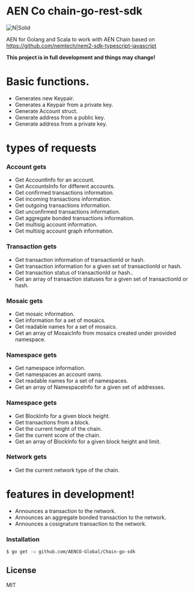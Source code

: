 # AEN Co chain-go-rest-sdk 
![N|Solid](https://aencoin.com/api/media/aenco_logo_hz_preview.jpg)

AEN for Golang and Scala to work with AEN Chain based on https://github.com/nemtech/nem2-sdk-typescript-javascript

**This project is in full development and things may change!**

# Basic functions.
 - Generates new Keypair.
 - Generates a Keypair from a private key.
 - Generate Account struct.
 - Generate address from a public key.
 - Generate address from a private key.

# types of requests

### Account gets
 - Get AccountInfo for an account.
 - Get AccountsInfo for different accounts.
 - Get confirmed transactions information.
 - Get incoming transactions information.
 - Get outgoing transactions information.
 - Get unconfirmed transactions information.
 - Get aggregate bonded transactions information.
 - Get multisig account information.
 - Get multisig account graph information.
 
 ### Transaction gets
 - Get transaction information of transactionId or hash.
 - Get transaction information for a given set of transactionId or hash.
 - Get transaction status of transactionId or hash..
 - Get an array of transaction statuses for a given set of transactionId or hash.
 
 ### Mosaic gets
 - Get mosaic information.
 - Get information for a set of mosaics.
 - Get readable names for a set of mosaics.
 - Get an array of MosaicInfo from mosaics created under provided namespace.

 ### Namespace gets
 - Get namespace information.
 - Get namespaces an account owns.
 - Get readable names for a set of namespaces.
 - Get an array of NamespaceInfo for a given set of addresses.
 
 ### Namespace gets
 - Get BlockInfo for a given block height.
 - Get transactions from a block.
 - Get the current height of the chain.
 - Get the current score of the chain.
 - Get an array of BlockInfo for a given block height and limit.
 
 ### Network gets
 - Get the current network type of the chain.
 
 # features in development!
   - Announces a transaction to the network.
   - Announces an aggregate bonded transaction to the network.
   - Announces a cosignature transaction to the network.
 
### Installation

```sh
$ go get -u github.com/AENCO-Global/Chain-go-sdk
```

License
----

MIT
